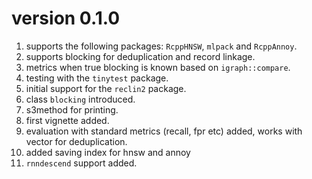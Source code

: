 # version 0.1.0

1. supports the following packages: `RcppHNSW`, `mlpack` and `RcppAnnoy`.
2. supports blocking for deduplication and record linkage.
3. metrics when true blocking is known based on `igraph::compare`.
4. testing with the `tinytest` package.
5. initial support for the `reclin2` package.
6. class `blocking` introduced.
7. s3method for printing.
8. first vignette added.
9. evaluation with standard metrics (recall, fpr etc) added, works with vector for deduplication.
10. added saving index for hnsw and annoy
11. `rnndescend` support added.

